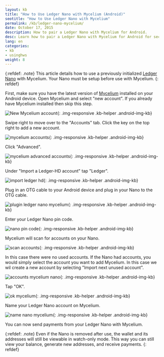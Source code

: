 ```yaml
---
layout: kb
title: "How to Use Ledger Nano with Mycelium (Android)"
seotitle: "How to Use Ledger Nano with Mycelium"
permalink: /kb/ledger-nano-mycelium/
date: October 17, 2015
description: How to pair a Ledger Nano with Mycelium for Android. 
desc: Learn how to pair a Ledger Nano with Mycelium for Android for secure payments while on the go. 
lang: en
categories: 
- kb
- usinghws
weight: 8
---
```

{:refdef: .note}
This article details how to use a previously initialized [Ledger Nano](/wallets/ledger-nano/) with Mycelium. Your Nano must be setup before use with Mycelium.
{: refdef}

First, make sure you have the latest version of [Mycelium](/wallets/mycelium/) installed on your Android device. Open Mycelium and select "new account". If you already have Mycelium installed then skip this step.

![New Mycelium account][1]{: .img-responsive .kb-helper .android-img-kb}

Swipe right to move over to the "Accounts" tab. Click the key on the top right to add a new account. 

![mycelium accounts][2]{: .img-responsive .kb-helper .android-img-kb}

Click "Advanced". 

![mycelium advanced accounts][3]{: .img-responsive .kb-helper .android-img-kb}

Under "Import a Ledger-HD account" tap "Ledger". 

![import ledger hd][4]{: .img-responsive .kb-helper .android-img-kb}

Plug in an OTG cable to your Android device and plug in your Nano to the OTG cable. 

![plugin ledger nano mycelium][5]{: .img-responsive .kb-helper .android-img-kb}

Enter your Ledger Nano pin code.

![nano pin code][6]{: .img-responsive .kb-helper .android-img-kb}

Mycelium will scan for accounts on your Nano.

![scan accounts][7]{: .img-responsive .kb-helper .android-img-kb}

In this case there were no used accounts. If the Nano had accounts, you would simply select the account you want to add Mycelium. In this case we wil create a new account by selecting "Import next unused account". 

![accounts mycelium nano][8]{: .img-responsive .kb-helper .android-img-kb}

Tap "OK". 

![ok mycelium][9]{: .img-responsive .kb-helper .android-img-kb}

Name your Ledger Nano account on Mycelium. 

![name nano mycelium][10]{: .img-responsive .kb-helper .android-img-kb}

You can now send payments from your Ledger Nano with Mycelium.

{:refdef: .note}
Even if the Nano is removed after use, the wallet and its addresses will still be viewable in watch-only mode. This way you can still view your balance, generate new addresses, and receive payments. 
{: refdef}

[1]: /img/kb/1new.png
[2]: /img/kb/2add.png
[3]: /img/kb/3advanced.png
[4]: /img/kb/4unrelated.png
[5]: /img/kb/5plugin.png
[6]: /img/kb/6enterpin.png
[7]: /img/kb/7scan.png
[8]: /img/kb/8scanfinished.png
[9]: /img/kb/9newaccount.png
[10]: /img/kb/10name.png